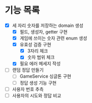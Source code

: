 # 기능 목록
- [x] 세 자리 숫자를 저장하는 domain 생성
    - [x] 필드, 생성자, getter 구현
    - [x] 게임에 쓰이는 숫자 관련 enum 생성
    - [x] 유효성 검증 구현
        - [x] 3자리 체크
        - [x] 숫자 범위 체크
    - [x] 필요 에러 메세지 작성
- [ ] 랜덤 정답 만들기
    - [ ] GameService 싱글톤 구현
    - [ ] 정답 생성 기능 구현
- [ ] 사용자 번호 추측
- [ ] 사용자의 시도와 정답 비교